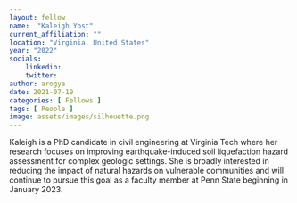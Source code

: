 ```yaml
---
layout: fellow
name:  "Kaleigh Yost"
current_affiliation: ""
location: "Virginia, United States"
year: "2022"
socials:
    linkedin: 
    twitter: 
author: arogya
date: 2021-07-19
categories: [ Fellows ]
tags: [ People ]
image: assets/images/silhouette.png
---
```



Kaleigh is a PhD candidate in civil engineering at Virginia Tech where her research focuses on improving earthquake-induced soil liquefaction hazard assessment for complex geologic settings. She is broadly interested in reducing the impact of natural hazards on vulnerable communities and will continue to pursue this goal as a faculty member at Penn State beginning in January 2023.
